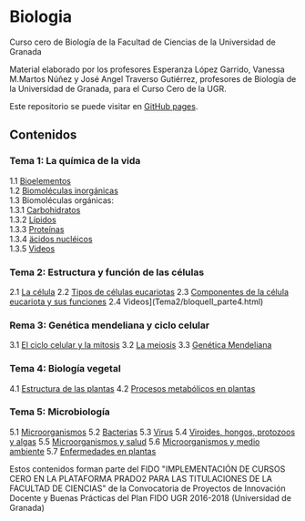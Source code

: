 # Biologia
Curso cero de Biología de la Facultad de Ciencias de la Universidad de Granada

Material elaborado por los profesores Esperanza López Garrido, Vanessa M.Martos Núñez y José Angel Traverso Gutiérrez, profesores de Biología de la Universidad de Granada, para el Curso Cero de la UGR.

Este repositorio se puede visitar en [GitHub pages](https://cursos-0-fc-ugr.github.io/Biologia).

## Contenidos

### Tema 1: La química de la vida
1.1 [Bioelementos](Tema1/bloque_parte1.html)  
1.2 [Biomoléculas inorgánicas](Tema1/bloque_parte2.html)  
1.3 Biomoléculas orgánicas:  
  1.3.1 [Carbohidratos](Tema1/bloque_parte3-1.html)  
  1.3.2 [Lípidos](Tema1/bloque_parte3-2.html)  
  1.3.3 [Proteínas](Tema1/bloque_parte3-3.html)  
  1.3.4 [äcidos nucléicos](Tema1/bloque_parte3-4.html)  
  1.3.5 [Videos](Tema1/bloque_parte3-5.html)  
  
### Tema 2: Estructura y función de las células
2.1 [La célula](Tema2/bloqueII_parte1.html)
2.2 [Tipos de células eucariotas](Tema2/bloqueII_parte2.html)
2.3 [Componentes de la célula eucariota y sus funciones](Tema2/bloqueII_parte3.html)
2.4 Videos](Tema2/bloqueII_parte4.html)

### Rema 3: Genética mendeliana y ciclo celular
3.1 [El ciclo celular y la mitosis](Tema3/bloqueI_parte1.html)
3.2 [La meiosis](Tema3/bloqueI_parte2.html)
3.3 [Genética Mendeliana](Tema3/genetica-mendeliana.html)

### Tema 4: Biología vegetal
4.1 [Estructura de las plantas](Tema4/bloqueI_parte1.html)
4.2 [Procesos metabólicos en plantas](Tema4/bloqueI_parte2.html)

### Tema 5: Microbiología
5.1 [Microorganismos](Tema5/bloqueII_parte1.html)
5.2 [Bacterias](Tema5/bloqueII_parte2.html)
5.3 [Virus](Tema5/bloqueII_parte3.html)
5.4 [Viroides, hongos, protozoos y algas](Tema5/bloqueII_parte4.html)
5.5 [Microorganismos y salud](Tema5/bloqueII_parte5.html)
5.6 [Microorganismos y medio ambiente](Tema5/bloqueII_parte6.html)
5.7 [Enfermedades en plantas](Tema5/bloqueII_parte7.html)

Estos contenidos forman parte del FIDO "IMPLEMENTACIÓN DE CURSOS CERO EN LA PLATAFORMA PRADO2 PARA LAS TITULACIONES DE LA FACULTAD DE CIENCIAS" de la Convocatoria de Proyectos de Innovación Docente y Buenas Prácticas del Plan FIDO UGR 2016-2018 (Universidad de Granada)
